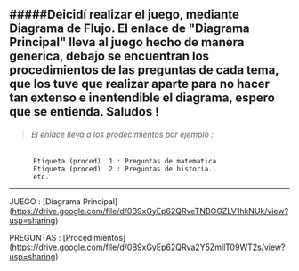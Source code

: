 #####Deicidí realizar el juego, mediante Diagrama de Flujo. El enlace de "Diagrama Principal" lleva al juego hecho de manera generica, debajo se encuentran los procedimientos de las preguntas de cada tema, que los tuve que realizar aparte para no hacer tan extenso e inentendible el diagrama, espero que se entienda. Saludos !
---

> ###### El enlace lleva a los prodecimientos por ejemplo :
          Etiqueta (proced)  1 : Preguntas de matematica 
          Etiqueta (proced)  2 : Preguntas de historia..
          etc.
---

JUEGO :  [Diagrama Principal] (https://drive.google.com/file/d/0B9xGyEp62QRveTNBOGZLV1hkNUk/view?usp=sharing)

PREGUNTAS : [Procedimientos] (https://drive.google.com/file/d/0B9xGyEp62QRva2Y5ZmllT09WT2s/view?usp=sharing)

